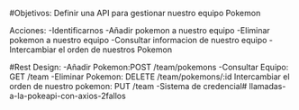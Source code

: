 #Objetivos:
Definir una API para gestionar nuestro equipo Pokemon

Acciones:
-Identificarnos
-Añadir pokemon a nuestro equipo
-Eliminar pokemon a nuestro equipo
-Consultar informacion de nuestro equipo
-Intercambiar el orden de nuestros Pokemon

#Rest Design:
-Añadir Pokemon:POST /team/pokemons
-Consultar Equipo: GET /team
-Eliminar Pokemon: DELETE /team/pokemons/:id
Intercambiar el orden de nuestro pokemon: PUT /team
-Sistema de credencial# llamadas-a-la-pokeapi-con-axios-2fallos
